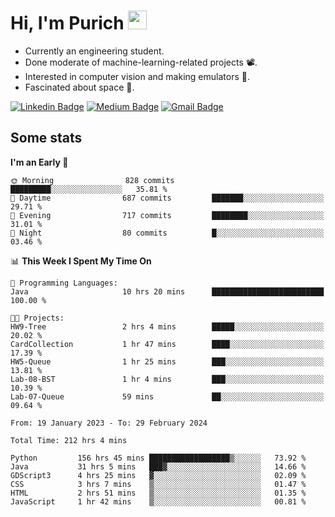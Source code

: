 <h1 align="left">Hi, I'm Purich
<img src="https://media.giphy.com/media/hvRJCLFzcasrR4ia7z/giphy.gif" width="30px"/></h1>

* Currently an engineering student.
* Done moderate of machine-learning-related projects :film_projector:.
* Interested in computer vision and making emulators :space_invader:.
* Fascinated about space :milky_way:.

[![Linkedin Badge](https://img.shields.io/badge/-Purich-blue?style=flat-square&logo=Linkedin&logoColor=white&link=https://www.linkedin.com/in/purich-siritip-16b3b3255/)](https://www.linkedin.com/in/purich-siritip-16b3b3255) [![Medium Badge](https://img.shields.io/badge/-@purich-gray?style=flat-square&labelColor=000000&logo=Medium&link=https://medium.com/@phuritsiritip)](https://medium.com/@phuritsiritip)
[![Gmail Badge](https://img.shields.io/badge/-mark.phurit@gmail.com-c14438?style=flat-square&logo=Gmail&logoColor=white&link=mailto:mark.phurit@gmail.com)](mailto:mark.phurit@gmail.com)

## Some stats

  
  <!--START_SECTION:waka-->
**I'm an Early 🐤** 

```text
🌞 Morning                828 commits         █████████░░░░░░░░░░░░░░░░   35.81 % 
🌆 Daytime                687 commits         ███████░░░░░░░░░░░░░░░░░░   29.71 % 
🌃 Evening                717 commits         ████████░░░░░░░░░░░░░░░░░   31.01 % 
🌙 Night                  80 commits          █░░░░░░░░░░░░░░░░░░░░░░░░   03.46 % 
```


📊 **This Week I Spent My Time On** 

```text
💬 Programming Languages: 
Java                     10 hrs 20 mins      █████████████████████████   100.00 % 

🐱‍💻 Projects: 
HW9-Tree                 2 hrs 4 mins        █████░░░░░░░░░░░░░░░░░░░░   20.02 % 
CardCollection           1 hr 47 mins        ████░░░░░░░░░░░░░░░░░░░░░   17.39 % 
HW5-Queue                1 hr 25 mins        ███░░░░░░░░░░░░░░░░░░░░░░   13.81 % 
Lab-08-BST               1 hr 4 mins         ███░░░░░░░░░░░░░░░░░░░░░░   10.39 % 
Lab-07-Queue             59 mins             ██░░░░░░░░░░░░░░░░░░░░░░░   09.64 % 
```


<!--END_SECTION:waka-->

  <!--START_SECTION:waka-simple-->

```text
From: 19 January 2023 - To: 29 February 2024

Total Time: 212 hrs 4 mins

Python         156 hrs 45 mins ██████████████████▒░░░░░░   73.92 %
Java           31 hrs 5 mins   ███▓░░░░░░░░░░░░░░░░░░░░░   14.66 %
GDScript3      4 hrs 25 mins   ▓░░░░░░░░░░░░░░░░░░░░░░░░   02.09 %
CSS            3 hrs 7 mins    ▒░░░░░░░░░░░░░░░░░░░░░░░░   01.47 %
HTML           2 hrs 51 mins   ▒░░░░░░░░░░░░░░░░░░░░░░░░   01.35 %
JavaScript     1 hr 42 mins    ▒░░░░░░░░░░░░░░░░░░░░░░░░   00.81 %
```

<!--END_SECTION:waka-simple-->

  <!--![Anurag's GitHub stats](https://github-readme-stats.vercel.app/api?username=vikimark&show_icons=true&theme=gruvbox_light)-->
  
<!--
**vikimark/vikimark** is a ✨ _special_ ✨ repository because its `README.md` (this file) appears on your GitHub profile.

Here are some ideas to get you started:

- 🔭 I’m currently working on ...
- 🌱 I’m currently learning ...
- 👯 I’m looking to collaborate on ...
- 🤔 I’m looking for help with ...
- 💬 Ask me about ...
- 📫 How to reach me: ...
- 😄 Pronouns: ...
- ⚡ Fun fact: ...
-->

